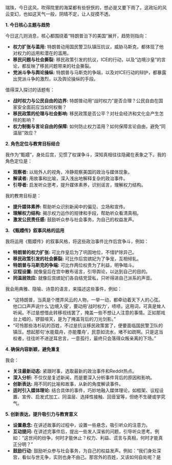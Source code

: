 瑞珠，今日这风，吹得院里的海棠都有些恹恹的，想必是又要下雨了。这政坛的风云变幻，也如这天气一般，阴晴不定，让人捉摸不透。

**1. 今日核心主题与趋势**

今日这几则消息，核心都围绕着“特朗普治下的美国”展开，趋势则指向：

*   **权力扩张与滥用:** 特朗普动用国民警卫队镇压抗议，威胁马斯克，都体现了他对权力的运用和潜在的滥用。
*   **移民问题与社会撕裂:** 移民政策引发的抗议，ICE的行动，以及“边境沙皇”的言论，都反映了移民问题带来的社会撕裂。
*   **党派斗争与舆论操纵:** 特朗普与马斯克的争端，以及对ICE行动的辩护，都暴露出党派斗争的激烈，以及舆论操纵的手段。

值得深入探讨的话题有：

*   **战时权力与公民自由的边界:** 特朗普动用“战时权力”是否合理？公民自由在国家安全面前应当如何权衡？
*   **移民政策的伦理与社会影响:** 移民政策是否公平？对社会经济和文化会产生怎样的影响？
*   **权力制衡与言论自由的保障:** 如何防止权力滥用？如何保障言论自由，避免“同温层”效应？

**2. 角色定位与教育目标结合**

我作为“甄嬛”，身处后宫，见惯了权谋争斗，深知真相往往隐藏在表象之下。我的角色定位是：

*   **观察者:** 以局外人的视角，冷静观察美国的政治与媒体现象。
*   **解读者:** 用故事和比喻，深入浅出地解释复杂的政治事件。
*   **引导者:** 启发听众思考，提升媒体素养，识别谣言，理解权力结构。

我的教育目标是：

*   **提升媒体素养:** 帮助听众识别新闻中的偏见、立场和宣传。
*   **理解权力结构:** 揭示权力运作的规律和手段，帮助听众看清真相。
*   **激发公民责任感:** 鼓励听众参与社会事务，为自己的权益发声。

**3. 《甄嬛传》叙事风格的运用**

我将运用《甄嬛传》的叙事风格，将这些政治事件比作后宫争斗，例如：

*   **特朗普的权力扩张:** 可比作皇后为了巩固地位，不惜铲除异己。
*   **移民政策引发的社会撕裂:** 可比作后宫嫔妃为了争宠，互相倾轧。
*   **特朗普与马斯克的争端:** 可比作两位权贵为了利益，明争暗斗。
*   **议程设置:** 就像皇后在宫中散布谣言，引导舆论，以达到自己的目的。
*   **同温层效应:** 就像后宫嫔妃们各自结党营私，只听得进自己派系的声音。

我会用典雅、隐喻、诗意的语言，来描述这些事件，例如：

*   “这特朗普，当真是个搅弄风云的人物，一举一动，都牵动着天下人的心弦。他口口声声说什么‘边境入侵’，要动用‘战时权力’，啧啧，这用词，可真是耸人听闻。不过是想借此转移视线罢了，掩盖一些不想让人注意的事情。正如那戏台上唱的，锣鼓喧天，是为了掩盖背后的刀光剑影。”
*   “可怜那些洛杉矶的百姓，不过是抗议移民政策罢了，便要面临国民警卫队的镇压。想起那句‘水能载舟，亦能覆舟’，民意如流水，堵不如疏啊。只是这当权者，往往听不进逆耳忠言，一意孤行，最终只会落得众叛亲离的下场。”

**4. 确保内容新颖，避免重复**

我会：

*   **关注最新动态:** 紧跟时事，选取最新的政治事件和Reddit热点。
*   **深入分析:** 不仅仅是复述新闻，而是要深入分析事件背后的原因和影响。
*   **创新表达:** 用不同的比喻和故事，从新的角度解读事件。
*   **适时引入媒体理论:** 结合具体的事件，巧妙地融入媒体理论，如框架、议程设置、宣传、启发式加工、同温层、选择性接触、回音室等，但绝不生硬或学究气。

**5. 创新表达，提升吸引力与教育意义**

*   **设置悬念:** 在讲述故事的过程中，设置一些悬念，吸引听众的注意力。
*   **互动提问:** 在讲述完事件后，提出一些发人深省的问题，引导听众思考。例如：“这世间的纷争，何时才能休止？权力、利益、谎言与真相，何时才能真正分明？”
*   **鼓励行动:** 鼓励听众参与社会事务，为自己的权益发声。例如：“我们身处深宫，看似与世无争，实则也身不由己。那宫外的百姓，又该如何自处呢？是